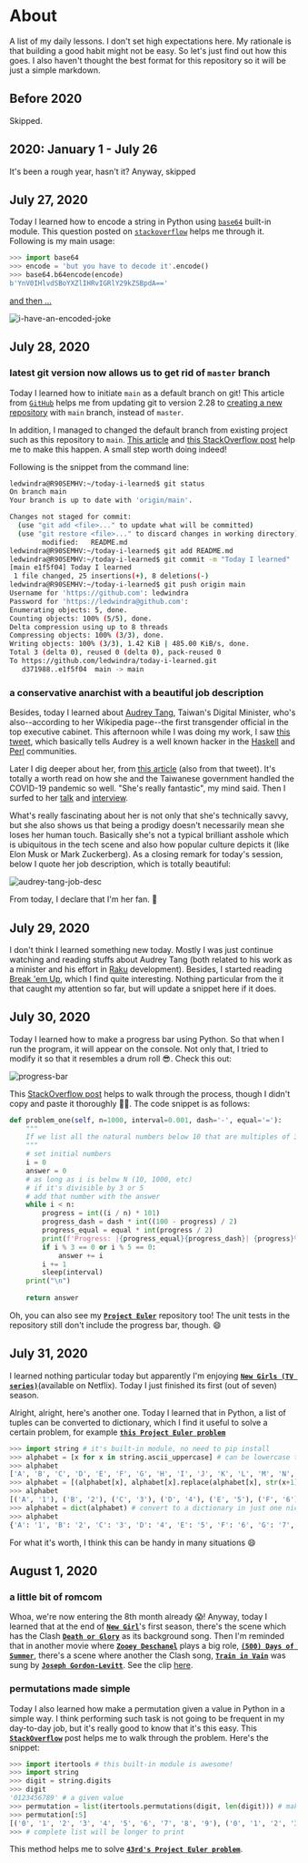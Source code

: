 # About
A list of my daily lessons. I don't set high expectations here. My rationale is that building a good habit might not be easy. So let's just find out how this goes. I also haven't thought the best format for this repository so it will be just a simple markdown.

## Before 2020
Skipped.

## 2020: January 1 - July 26
It's been a rough year, hasn't it? Anyway, skipped

## July 27, 2020
Today I learned how to encode a string in Python using [`base64`](https://docs.python.org/3/library/base64.html) built-in module. This question posted on [`stackoverflow`](https://stackoverflow.com/questions/8908287/why-do-i-need-b-to-encode-a-string-with-base64) helps me through it. Following is my main usage:

```python
>>> import base64
>>> encode = 'but you have to decode it'.encode()
>>> base64.b64encode(encode)
b'YnV0IHlvdSBoYXZlIHRvIGRlY29kZSBpdA=='
```

[and then ...](https://twitter.com/ledwindra/status/1287697628268879877)

![i-have-an-encoded-joke](img/i-have-an-encoded-joke.png)

## July 28, 2020

### latest git version now allows us to get rid of `master` branch
Today I learned how to initiate `main` as a default branch on git! This article from [`GitHub`](https://github.blog/2020-07-27-highlights-from-git-2-28/#introducing-init-defaultbranch) helps me from updating git to version 2.28 to [creating a new repository](https://github.com/ledwindra/change-main-branch) with `main` branch, instead of `master`.

In addition, I managed to changed the default branch from existing project such as this repository  to `main`. [This article](https://www.hanselman.com/blog/EasilyRenameYourGitDefaultBranchFromMasterToMain.aspx) and [this StackOverflow post](https://stackoverflow.com/questions/2003505/how-do-i-delete-a-git-branch-locally-and-remotely) help me to make this happen. A small step worth doing indeed!

Following is the snippet from the command line:

```bash
ledwindra@R90SEMHV:~/today-i-learned$ git status
On branch main
Your branch is up to date with 'origin/main'.

Changes not staged for commit:
  (use "git add <file>..." to update what will be committed)
  (use "git restore <file>..." to discard changes in working directory)
        modified:   README.md
ledwindra@R90SEMHV:~/today-i-learned$ git add README.md 
ledwindra@R90SEMHV:~/today-i-learned$ git commit -m "Today I learned"
[main e1f5f04] Today I learned
 1 file changed, 25 insertions(+), 8 deletions(-)
ledwindra@R90SEMHV:~/today-i-learned$ git push origin main
Username for 'https://github.com': ledwindra
Password for 'https://ledwindra@github.com': 
Enumerating objects: 5, done.
Counting objects: 100% (5/5), done.
Delta compression using up to 8 threads
Compressing objects: 100% (3/3), done.
Writing objects: 100% (3/3), 1.42 KiB | 485.00 KiB/s, done.
Total 3 (delta 0), reused 0 (delta 0), pack-reused 0
To https://github.com/ledwindra/today-i-learned.git
   d371988..e1f5f04  main -> main
```

### a conservative anarchist with a beautiful job description
Besides, today I learned about [Audrey Tang](https://en.wikipedia.org/wiki/Audrey_Tang), Taiwan's Digital Minister, who's also--according to her Wikipedia page--the first transgender official in the top executive cabinet. This afternoon while I was doing my work, I saw [this tweet](https://twitter.com/hardmaru/status/1288009848102113280), which basically tells Audrey is a well known hacker in the [Haskell](https://www.haskell.org/) and [Perl](https://www.perl.org/) communities.

Later I dig deeper about her, from [this article](https://www.wired.com/story/how-taiwans-unlikely-digital-minister-hacked-the-pandemic/) (also from that tweet). It's totally a worth read on how she and the Taiwanese government handled the COVID-19 pandemic so well. "She's really fantastic", my mind said. Then I surfed to her [talk](https://www.youtube.com/watch?v=LscTx6DHh9I) and [interview](https://www.youtube.com/watch?v=IZ2N3tF4W_k).

What's really fascinating about her is not only that she's technically savvy, but she also shows us that being a prodigy doesn't necessarily mean she loses her human touch. Basically she's not a typical brilliant asshole which is ubiquitous in the tech scene and also how popular culture depicts it (like Elon Musk or Mark Zuckerberg). As a closing remark for today's session, below I quote her job description, which is totally beautiful:

![audrey-tang-job-desc](img/audrey-tang-job-desc.png)

From today, I declare that I'm her fan. 🥰

## July 29, 2020
I don't think I learned something new today. Mostly I was just continue watching and reading stuffs about Audrey Tang (both related to his work as a minister and his effort in [Raku](https://raku.org/) development). Besides, I started reading [Break 'em Up](https://www.goodreads.com/book/show/51176626-break-em-up), which I find quite interesting. Nothing particular from the it that caught my attention so far, but will update a snippet here if it does.

## July 30, 2020
Today I learned how to make a progress bar using Python. So that when I run the program, it will appear on the console. Not only that, I tried to modify it so that it resembles a drum roll 😎. Check this out:

![progress-bar](img/progress-bar.gif)

This [StackOverflow post](https://stackoverflow.com/questions/3173320/text-progress-bar-in-the-console) helps to walk through the process, though I didn't copy and paste it thoroughly 🙏🏽. The code snippet is as follows:

```python
def problem_one(self, n=1000, interval=0.001, dash='-', equal='='):
    """
    If we list all the natural numbers below 10 that are multiples of 3 or 5, we get 3, 5, 6 and 9. The sum of these multiples is 23. Find the sum of all the multiples of 3 or 5 below 1000.
    """
    # set initial numbers
    i = 0
    answer = 0
    # as long as i is below N (10, 1000, etc)
    # if it's divisible by 3 or 5
    # add that number with the answer
    while i < n:
        progress = int((i / n) * 101)
        progress_dash = dash * int((100 - progress) / 2)
        progress_equal = equal * int(progress / 2)
        print(f'Progress: |{progress_equal}{progress_dash}| {progress}%', end='\r')
        if i % 3 == 0 or i % 5 == 0:
            answer += i
        i += 1
        sleep(interval)
    print("\n")
    
    return answer
```

 Oh, you can also see my [<strong>`Project Euler`</strong>](https://github.com/ledwindra/project-euler) repository too! The unit tests in the repository still don't include the progress bar, though. 😄
 
 ## July 31, 2020
I learned nothing particular today but apparently I'm enjoying [<strong>`New Girls (TV series)`</strong>](https://en.wikipedia.org/wiki/New_Girl)(available on Netflix). Today I just finished its first (out of seven) season.

Alright, alright, here's another one. Today I learned that in Python, a list of tuples can be converted to dictionary, which I find it useful to solve a certain problem, for example [<strong>`this Project Euler problem`</strong>](https://projecteuler.net/problem=22)

```python
>>> import string # it's built-in module, no need to pip install
>>> alphabet = [x for x in string.ascii_uppercase] # can be lowercase too
>>> alphabet
['A', 'B', 'C', 'D', 'E', 'F', 'G', 'H', 'I', 'J', 'K', 'L', 'M', 'N', 'O', 'P', 'Q', 'R', 'S', 'T', 'U', 'V', 'W', 'X', 'Y', 'Z']
>>> alphabet = [(alphabet[x], alphabet[x].replace(alphabet[x], str(x+1))) for x in range(len(alphabet))] # a list of tuples
>>> alphabet
[('A', '1'), ('B', '2'), ('C', '3'), ('D', '4'), ('E', '5'), ('F', '6'), ('G', '7'), ('H', '8'), ('I', '9'), ('J', '10'), ('K', '11'), ('L', '12'), ('M', '13'), ('N', '14'), ('O', '15'), ('P', '16'), ('Q', '17'), ('R', '18'), ('S', '19'), ('T', '20'), ('U', '21'), ('V', '22'), ('W', '23'), ('X', '24'), ('Y', '25'), ('Z', '26')]
>>> alphabet = dict(alphabet) # convert to a dictionary in just one nice line
>>> alphabet
{'A': '1', 'B': '2', 'C': '3', 'D': '4', 'E': '5', 'F': '6', 'G': '7', 'H': '8', 'I': '9', 'J': '10', 'K': '11', 'L': '12', 'M': '13', 'N': '14', 'O': '15', 'P': '16', 'Q': '17', 'R': '18', 'S': '19', 'T': '20', 'U': '21', 'V': '22', 'W': '23', 'X': '24', 'Y': '25', 'Z': '26'}
```

For what it's worth, I think this can be handy in many situations :smile:

## August 1, 2020

### a little bit of romcom
Whoa, we're now entering the 8th month already 😱! Anyway, today I learned that at the end of [<strong>`New Girl`</strong>](https://en.wikipedia.org/wiki/New_Girl)'s first season, there's the scene which has the Clash [<strong>`Death or Glory`</strong>](https://en.wikipedia.org/wiki/Death_or_Glory_(song)) as its background song. Then I'm reminded that in another movie where [<strong>`Zooey Deschanel`</strong>](https://en.wikipedia.org/wiki/Zooey_Deschanel) plays a big role, [<strong>`(500) Days of Summer`</strong>](https://en.wikipedia.org/wiki/500_Days_of_Summer), there's a scene where another the Clash song, [<strong>`Train in Vain`</strong>](https://en.wikipedia.org/wiki/Train_in_Vain) was sung by [<strong>`Joseph Gordon-Levitt`</strong>](https://en.wikipedia.org/wiki/Joseph_Gordon-Levitt). See the clip [here](https://www.youtube.com/watch?v=aGOhU2LLUt0).

### permutations made simple
Today I also learned how make a permutation given a value in Python in a simple way. I think performing such task is not going to be frequent in my day-to-day job, but it's really good to know that it's this easy. This [<strong>`StackOverflow`</strong>](https://stackoverflow.com/questions/104420/how-to-generate-all-permutations-of-a-list#104436) post helps me to walk through the problem. Here's the snippet:

```python
>>> import itertools # this built-in module is awesome!
>>> import string
>>> digit = string.digits
>>> digit
'0123456789' # a given value
>>> permutation = list(itertools.permutations(digit, len(digit))) # make permutation of the given value, each has length of it (in this case 10)
>>> permutation[:5]
[('0', '1', '2', '3', '4', '5', '6', '7', '8', '9'), ('0', '1', '2', '3', '4', '5', '6', '7', '9', '8'), ('0', '1', '2', '3', '4', '5', '6', '8', '7', '9'), ('0', '1', '2', '3', '4', '5', '6', '8', '9', '7'), ('0', '1', '2', '3', '4', '5', '6', '9', '7', '8')]
>>> # complete list will be longer to print
```

This method helps me to solve [<strong>`43rd's Project Euler problem`</strong>](https://projecteuler.net/problem=43). 

